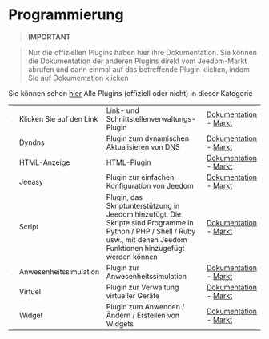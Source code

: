 
# Programmierung


>**IMPORTANT**

>Nur die offiziellen Plugins haben hier ihre Dokumentation. Sie können die Dokumentation der anderen Plugins direkt vom Jeedom-Markt abrufen und dann einmal auf das betreffende Plugin klicken, indem Sie auf Dokumentation klicken


Sie können sehen [hier](https://market.jeedom.com/index.php?v=d&p=market&type=plugin&categorie=programming) Alle Plugins (offiziell oder nicht) in dieser Kategorie

| | | | |
|--- | --- | --- | ---|
|<img src="clink/clink_icon.png" class="pluginLogo" width="100" />|Klicken Sie auf den Link|Link- und Schnittstellenverwaltungs-Plugin|[Dokumentation](clink/index.md) - [Markt](https://market.jeedom.com/index.php?v=d&p=market_display&id=1867)|
|<img src="dyndns/dyndns_icon.png" class="pluginLogo" width="100" />|Dyndns|Plugin zum dynamischen Aktualisieren von DNS|[Dokumentation](dyndns/index.md) - [Markt](https://market.jeedom.com/index.php?v=d&p=market_display&id=1928)|
|<img src="htmldisplay/htmldisplay_icon.png" class="pluginLogo" width="100" />|HTML-Anzeige|HTML-Plugin|[Dokumentation](htmldisplay/index.md) - [Markt](https://market.jeedom.com/index.php?v=d&p=market_display&id=3843)|
|<img src="jeeasy/jeeasy_icon.png" class="pluginLogo" width="100" />|Jeeasy|Plugin zur einfachen Konfiguration von Jeedom|[Dokumentation](jeeasy/index.md) - [Markt](https://market.jeedom.com/index.php?v=d&p=market_display&id=3828)|
|<img src="script/script_icon.png" class="pluginLogo" width="100" />|Script|Plugin, das Skriptunterstützung in Jeedom hinzufügt. Die Skripte sind Programme in Python / PHP / Shell / Ruby usw., mit denen Jeedom Funktionen hinzugefügt werden können|[Dokumentation](script/index.md) - [Markt](https://market.jeedom.com/index.php?v=d&p=market_display&id=20)|
|<img src="simupre/simupre_icon.png" class="pluginLogo" width="100" />|Anwesenheitssimulation|Plugin zur Anwesenheitssimulation|[Dokumentation](simupre/index.md) - [Markt](https://market.jeedom.com/index.php?v=d&p=market_display&id=3762)|
|<img src="virtual/virtual_icon.png" class="pluginLogo" width="100" />|Virtuel|Plugin zur Verwaltung virtueller Geräte|[Dokumentation](virtual/index.md) - [Markt](https://market.jeedom.com/index.php?v=d&p=market_display&id=21)|
|<img src="widget/widget_icon.png" class="pluginLogo" width="100" />|Widget|Plugin zum Anwenden / Ändern / Erstellen von Widgets|[Dokumentation](widget/index.md) - [Markt](https://market.jeedom.com/index.php?v=d&p=market_display&id=9)|

